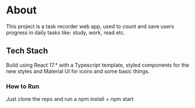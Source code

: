 # About

This project is a task recorder web app, used to count and save users progress in daily tasks like: study, work, read etc.

## Tech Stach

Build using React 17.* with a Typescript template, styled components for the new styles and Material UI for icons and some basic things.

### How to Run

Just clone the repo and run a npm install + npm start


